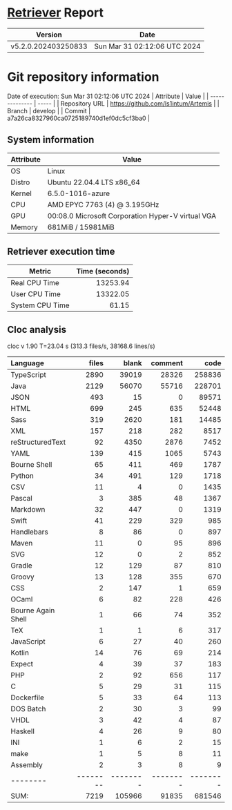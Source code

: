 # [Retriever](https://github.com/PalladioSimulator/Palladio-ReverseEngineering-Retriever) Report
| Version | Date |
| ------- | ---- |
| v5.2.0.202403250833 | Sun Mar 31 02:12:06 UTC 2024 |

# Git repository information
Date of execution: Sun Mar 31 02:12:06 UTC 2024
|    Attribute   | Value |
| -------------- | ----- |
| Repository URL | https://github.com/ls1intum/Artemis |
| Branch         | develop |
| Commit         | a7a26ca8327960ca0725189740d1ef0dc5cf3ba0 |


## System information
| Attribute | Value |
| --------- | ----- |
| OS | Linux  |
| Distro | Ubuntu 22.04.4 LTS x86_64  |
| Kernel | 6.5.0-1016-azure  |
| CPU | AMD EPYC 7763 (4) @ 3.195GHz  |
| GPU | 00:08.0 Microsoft Corporation Hyper-V virtual VGA  |
| Memory | 681MiB / 15981MiB  |

## Retriever execution time
| Metric | Time (seconds) |
| --- | ---: |
| Real CPU Time | 13253.94 |
| User CPU Time | 13322.05 |
| System CPU Time | 61.15 |
<!--
Explainations:
- __Real CPU Time__: actual time the command has run (can be less than total time spent in user and system mode for multi-threaded processes)
- __User CPU Time__: time the command has spent running in user mode
- __System CPU Time__: time the command has spent running in system or kernel mode
-->

## Cloc analysis
cloc v 1.90  T=23.04 s (313.3 files/s, 38168.6 lines/s)

Language|files|blank|comment|code
:-------|-------:|-------:|-------:|-------:
TypeScript|2890|39019|28326|258836
Java|2129|56070|55716|228701
JSON|493|15|0|89571
HTML|699|245|635|52448
Sass|319|2620|181|14485
XML|157|218|282|8517
reStructuredText|92|4350|2876|7452
YAML|139|415|1065|5743
Bourne Shell|65|411|469|1787
Python|34|491|129|1718
CSV|11|4|0|1435
Pascal|3|385|48|1367
Markdown|32|447|0|1319
Swift|41|229|329|985
Handlebars|8|86|0|897
Maven|11|0|95|896
SVG|12|0|2|852
Gradle|12|129|87|810
Groovy|13|128|355|670
CSS|2|147|1|659
OCaml|6|82|228|426
Bourne Again Shell|1|66|74|352
TeX|1|1|6|317
JavaScript|6|27|40|260
Kotlin|14|76|69|214
Expect|4|39|37|183
PHP|2|92|656|117
C|5|29|31|115
Dockerfile|5|33|64|113
DOS Batch|2|30|3|99
VHDL|3|42|4|87
Haskell|4|26|9|80
INI|1|6|2|15
make|1|5|8|11
Assembly|2|3|8|9
--------|--------|--------|--------|--------
SUM:|7219|105966|91835|681546
